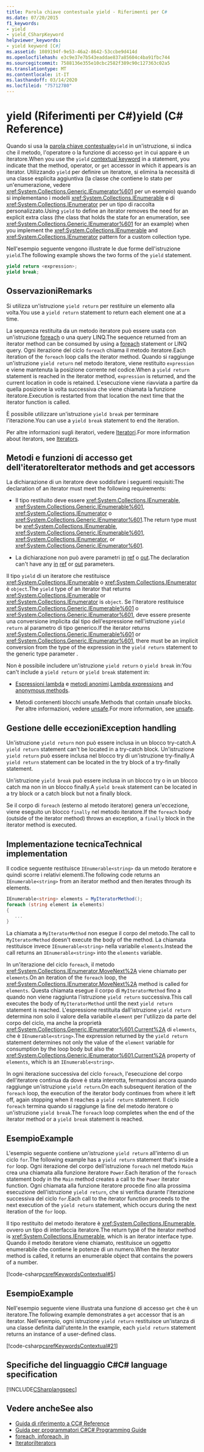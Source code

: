 ```yaml
---
title: Parola chiave contestuale yield - Riferimenti per C#
ms.date: 07/20/2015
f1_keywords:
- yield
- yield_CSharpKeyword
helpviewer_keywords:
- yield keyword [C#]
ms.assetid: 1089194f-9e53-46a2-8642-53ccbe9d414d
ms.openlocfilehash: e3c9e37e7b543eaddae837a85604c4ba91fbc744
ms.sourcegitcommit: 7588136e355e10cbc2582f389c90c127363c02a5
ms.translationtype: MT
ms.contentlocale: it-IT
ms.lasthandoff: 03/14/2020
ms.locfileid: "75712780"
---
```

# <a name="yield-c-reference"></a><span data-ttu-id="ab7fe-102">yield (Riferimenti per C#)</span><span class="sxs-lookup"><span data-stu-id="ab7fe-102">yield (C# Reference)</span></span>

<span data-ttu-id="ab7fe-103">Quando si usa la  [parola chiave contestuale](index.md#contextual-keywords)`yield` in un'istruzione, si indica che il metodo, l'operatore o la funzione di accesso `get` in cui appare è un iteratore.</span><span class="sxs-lookup"><span data-stu-id="ab7fe-103">When you use the `yield` [contextual keyword](index.md#contextual-keywords) in a statement, you indicate that the method, operator, or `get` accessor in which it appears is an iterator.</span></span> <span data-ttu-id="ab7fe-104">Utilizzando `yield` per definire un iteratore, si elimina la necessità di una classe esplicita aggiuntiva (la classe che contiene lo stato per un'enumerazione, vedere <xref:System.Collections.Generic.IEnumerator%601> per un esempio) quando si implementano i modelli <xref:System.Collections.IEnumerable> e di <xref:System.Collections.IEnumerator> per un tipo di raccolta personalizzato.</span><span class="sxs-lookup"><span data-stu-id="ab7fe-104">Using `yield` to define an iterator removes the need for an explicit extra class (the class that holds the state for an enumeration, see <xref:System.Collections.Generic.IEnumerator%601> for an example) when you implement the <xref:System.Collections.IEnumerable> and <xref:System.Collections.IEnumerator> pattern for a custom collection type.</span></span>

<span data-ttu-id="ab7fe-105">Nell'esempio seguente vengono illustrate le due forme dell'istruzione `yield`.</span><span class="sxs-lookup"><span data-stu-id="ab7fe-105">The following example shows the two forms of the `yield` statement.</span></span>

```csharp
yield return <expression>;
yield break;
```

## <a name="remarks"></a><span data-ttu-id="ab7fe-106">Osservazioni</span><span class="sxs-lookup"><span data-stu-id="ab7fe-106">Remarks</span></span>

<span data-ttu-id="ab7fe-107">Si utilizza un'istruzione `yield return` per restituire un elemento alla volta.</span><span class="sxs-lookup"><span data-stu-id="ab7fe-107">You use a `yield return` statement to return each element one at a time.</span></span>

<span data-ttu-id="ab7fe-108">La sequenza restituita da un metodo iteratore può essere usata con un'istruzione [foreach](foreach-in.md) o una query LINQ.</span><span class="sxs-lookup"><span data-stu-id="ab7fe-108">The sequence returned from an iterator method can be consumed by using a [foreach](foreach-in.md) statement or LINQ query.</span></span> <span data-ttu-id="ab7fe-109">Ogni iterazione del ciclo `foreach` chiama il metodo iteratore.</span><span class="sxs-lookup"><span data-stu-id="ab7fe-109">Each iteration of the `foreach` loop calls the iterator method.</span></span> <span data-ttu-id="ab7fe-110">Quando si raggiunge un'istruzione `yield return` nel metodo iteratore, viene restituito `expression` e viene mantenuta la posizione corrente nel codice.</span><span class="sxs-lookup"><span data-stu-id="ab7fe-110">When a `yield return` statement is reached in the iterator method, `expression` is returned, and the current location in code is retained.</span></span> <span data-ttu-id="ab7fe-111">L'esecuzione viene riavviata a partire da quella posizione la volta successiva che viene chiamata la funzione iteratore.</span><span class="sxs-lookup"><span data-stu-id="ab7fe-111">Execution is restarted from that location the next time that the iterator function is called.</span></span>

<span data-ttu-id="ab7fe-112">È possibile utilizzare un'istruzione `yield break` per terminare l'iterazione.</span><span class="sxs-lookup"><span data-stu-id="ab7fe-112">You can use a `yield break` statement to end the iteration.</span></span>

<span data-ttu-id="ab7fe-113">Per altre informazioni sugli iteratori, vedere [Iteratori](../../iterators.md).</span><span class="sxs-lookup"><span data-stu-id="ab7fe-113">For more information about iterators, see [Iterators](../../iterators.md).</span></span>

## <a name="iterator-methods-and-get-accessors"></a><span data-ttu-id="ab7fe-114">Metodi e funzioni di accesso get dell'iteratore</span><span class="sxs-lookup"><span data-stu-id="ab7fe-114">Iterator methods and get accessors</span></span>

<span data-ttu-id="ab7fe-115">La dichiarazione di un iteratore deve soddisfare i seguenti requisiti:</span><span class="sxs-lookup"><span data-stu-id="ab7fe-115">The declaration of an iterator must meet the following requirements:</span></span>

- <span data-ttu-id="ab7fe-116">Il tipo restituito deve essere <xref:System.Collections.IEnumerable>, <xref:System.Collections.Generic.IEnumerable%601>, <xref:System.Collections.IEnumerator> o <xref:System.Collections.Generic.IEnumerator%601>.</span><span class="sxs-lookup"><span data-stu-id="ab7fe-116">The return type must be <xref:System.Collections.IEnumerable>, <xref:System.Collections.Generic.IEnumerable%601>, <xref:System.Collections.IEnumerator>, or <xref:System.Collections.Generic.IEnumerator%601>.</span></span>

- <span data-ttu-id="ab7fe-117">La dichiarazione non può avere parametri [in](in-parameter-modifier.md) [ref](ref.md) o [out](out-parameter-modifier.md).</span><span class="sxs-lookup"><span data-stu-id="ab7fe-117">The declaration can't have any [in](in-parameter-modifier.md) [ref](ref.md) or [out](out-parameter-modifier.md) parameters.</span></span>

<span data-ttu-id="ab7fe-118">Il tipo `yield` di un iteratore che restituisce <xref:System.Collections.IEnumerable> o <xref:System.Collections.IEnumerator> è `object`.</span><span class="sxs-lookup"><span data-stu-id="ab7fe-118">The `yield` type of an iterator that returns <xref:System.Collections.IEnumerable> or <xref:System.Collections.IEnumerator> is `object`.</span></span>  <span data-ttu-id="ab7fe-119">Se l'iteratore restituisce <xref:System.Collections.Generic.IEnumerable%601> o <xref:System.Collections.Generic.IEnumerator%601>, deve essere presente una conversione implicita dal tipo dell'espressione nell'istruzione `yield return` al parametro di tipo generico.</span><span class="sxs-lookup"><span data-stu-id="ab7fe-119">If the iterator returns <xref:System.Collections.Generic.IEnumerable%601> or <xref:System.Collections.Generic.IEnumerator%601>, there must be an implicit conversion from the type of the expression in the `yield return` statement to the generic type parameter .</span></span>

<span data-ttu-id="ab7fe-120">Non è possibile includere un'istruzione `yield return` o `yield break` in:</span><span class="sxs-lookup"><span data-stu-id="ab7fe-120">You can't include a `yield return` or `yield break` statement in:</span></span>

- <span data-ttu-id="ab7fe-121">[Espressioni lambda](../../programming-guide/statements-expressions-operators/lambda-expressions.md) e [metodi anonimi](../operators/delegate-operator.md).</span><span class="sxs-lookup"><span data-stu-id="ab7fe-121">[Lambda expressions](../../programming-guide/statements-expressions-operators/lambda-expressions.md) and [anonymous methods](../operators/delegate-operator.md).</span></span>

- <span data-ttu-id="ab7fe-122">Metodi contenenti blocchi unsafe.</span><span class="sxs-lookup"><span data-stu-id="ab7fe-122">Methods that contain unsafe blocks.</span></span> <span data-ttu-id="ab7fe-123">Per altre informazioni, vedere [unsafe](unsafe.md).</span><span class="sxs-lookup"><span data-stu-id="ab7fe-123">For more information, see [unsafe](unsafe.md).</span></span>

## <a name="exception-handling"></a><span data-ttu-id="ab7fe-124">Gestione delle eccezioni</span><span class="sxs-lookup"><span data-stu-id="ab7fe-124">Exception handling</span></span>

<span data-ttu-id="ab7fe-125">Un'istruzione `yield return` non può essere inclusa in un blocco try-catch.</span><span class="sxs-lookup"><span data-stu-id="ab7fe-125">A `yield return` statement can't be located in a try-catch block.</span></span> <span data-ttu-id="ab7fe-126">Un'istruzione `yield return` può essere inclusa nel blocco try di un'istruzione try-finally.</span><span class="sxs-lookup"><span data-stu-id="ab7fe-126">A `yield return` statement can be located in the try block of a try-finally statement.</span></span>

<span data-ttu-id="ab7fe-127">Un'istruzione `yield break` può essere inclusa in un blocco try o in un blocco catch ma non in un blocco finally.</span><span class="sxs-lookup"><span data-stu-id="ab7fe-127">A `yield break` statement can be located in a try block or a catch block but not a finally block.</span></span>

<span data-ttu-id="ab7fe-128">Se il corpo di `foreach` (esterno al metodo iteratore) genera un'eccezione, viene eseguito un blocco `finally` nel metodo iteratore.</span><span class="sxs-lookup"><span data-stu-id="ab7fe-128">If the `foreach` body (outside of the iterator method) throws an exception, a `finally` block in the iterator method is executed.</span></span>

## <a name="technical-implementation"></a><span data-ttu-id="ab7fe-129">Implementazione tecnica</span><span class="sxs-lookup"><span data-stu-id="ab7fe-129">Technical implementation</span></span>

<span data-ttu-id="ab7fe-130">Il codice seguente restituisce `IEnumerable<string>` da un metodo iteratore e quindi scorre i relativi elementi.</span><span class="sxs-lookup"><span data-stu-id="ab7fe-130">The following code returns an `IEnumerable<string>` from an iterator method and then iterates through its elements.</span></span>

```csharp
IEnumerable<string> elements = MyIteratorMethod();
foreach (string element in elements)
{
   ...
}
```

<span data-ttu-id="ab7fe-131">La chiamata a `MyIteratorMethod` non esegue il corpo del metodo.</span><span class="sxs-lookup"><span data-stu-id="ab7fe-131">The call to `MyIteratorMethod` doesn't execute the body of the method.</span></span> <span data-ttu-id="ab7fe-132">La chiamata restituisce invece `IEnumerable<string>` nella variabile `elements`.</span><span class="sxs-lookup"><span data-stu-id="ab7fe-132">Instead the call returns an `IEnumerable<string>` into the `elements` variable.</span></span>

<span data-ttu-id="ab7fe-133">In un'iterazione del ciclo `foreach`, il metodo <xref:System.Collections.IEnumerator.MoveNext%2A> viene chiamato per `elements`.</span><span class="sxs-lookup"><span data-stu-id="ab7fe-133">On an iteration of the `foreach` loop, the <xref:System.Collections.IEnumerator.MoveNext%2A> method is called for `elements`.</span></span> <span data-ttu-id="ab7fe-134">Questa chiamata esegue il corpo di `MyIteratorMethod` fino a quando non viene raggiunta l'istruzione `yield return` successiva.</span><span class="sxs-lookup"><span data-stu-id="ab7fe-134">This call executes the body of `MyIteratorMethod` until the next `yield return` statement is reached.</span></span> <span data-ttu-id="ab7fe-135">L'espressione restituita dall'istruzione `yield return` determina non solo il valore della variabile `element` per l'utilizzo da parte del corpo del ciclo, ma anche la proprietà <xref:System.Collections.Generic.IEnumerator%601.Current%2A> di `elements`, che è `IEnumerable<string>`.</span><span class="sxs-lookup"><span data-stu-id="ab7fe-135">The expression returned by the `yield return` statement determines not only the value of the `element` variable for consumption by the loop body but also the <xref:System.Collections.Generic.IEnumerator%601.Current%2A> property of `elements`, which is an `IEnumerable<string>`.</span></span>

<span data-ttu-id="ab7fe-136">In ogni iterazione successiva del ciclo `foreach`, l'esecuzione del corpo dell'iteratore continua da dove è stata interrotta, fermandosi ancora quando raggiunge un'istruzione `yield return`.</span><span class="sxs-lookup"><span data-stu-id="ab7fe-136">On each subsequent iteration of the `foreach` loop, the execution of the iterator body continues from where it left off, again stopping when it reaches a `yield return` statement.</span></span> <span data-ttu-id="ab7fe-137">Il ciclo `foreach` termina quando si raggiunge la fine del metodo iteratore o un'istruzione `yield break`.</span><span class="sxs-lookup"><span data-stu-id="ab7fe-137">The `foreach` loop completes when the end of the iterator method or a `yield break` statement is reached.</span></span>

## <a name="example"></a><span data-ttu-id="ab7fe-138">Esempio</span><span class="sxs-lookup"><span data-stu-id="ab7fe-138">Example</span></span>

<span data-ttu-id="ab7fe-139">L'esempio seguente contiene un'istruzione `yield return` all'interno di un ciclo `for`.</span><span class="sxs-lookup"><span data-stu-id="ab7fe-139">The following example has a `yield return` statement that's inside a `for` loop.</span></span> <span data-ttu-id="ab7fe-140">Ogni iterazione del corpo dell'istruzione `foreach` nel metodo `Main` crea una chiamata alla funzione iteratore `Power`.</span><span class="sxs-lookup"><span data-stu-id="ab7fe-140">Each iteration of the `foreach` statement body in the `Main` method creates a call to the `Power` iterator function.</span></span> <span data-ttu-id="ab7fe-141">Ogni chiamata alla funzione iteratore procede fino alla prossima esecuzione dell'istruzione `yield return`, che si verifica durante l'iterazione successiva del ciclo `for`.</span><span class="sxs-lookup"><span data-stu-id="ab7fe-141">Each call to the iterator function proceeds to the next execution of the `yield return` statement, which occurs during the next iteration of the `for` loop.</span></span>

<span data-ttu-id="ab7fe-142">Il tipo restituito del metodo iteratore è <xref:System.Collections.IEnumerable>, ovvero un tipo di interfaccia iteratore.</span><span class="sxs-lookup"><span data-stu-id="ab7fe-142">The return type of the iterator method is <xref:System.Collections.IEnumerable>, which is an iterator interface type.</span></span> <span data-ttu-id="ab7fe-143">Quando il metodo iteratore viene chiamato, restituisce un oggetto enumerabile che contiene le potenze di un numero.</span><span class="sxs-lookup"><span data-stu-id="ab7fe-143">When the iterator method is called, it returns an enumerable object that contains the powers of a number.</span></span>

[!code-csharp[csrefKeywordsContextual#5](~/samples/snippets/csharp/VS_Snippets_VBCSharp/csrefKeywordsContextual/CS/csrefKeywordsContextual.cs#5)]

## <a name="example"></a><span data-ttu-id="ab7fe-144">Esempio</span><span class="sxs-lookup"><span data-stu-id="ab7fe-144">Example</span></span>

<span data-ttu-id="ab7fe-145">Nell'esempio seguente viene illustrata una funzione di accesso `get` che è un iteratore.</span><span class="sxs-lookup"><span data-stu-id="ab7fe-145">The following example demonstrates a `get` accessor that is an iterator.</span></span> <span data-ttu-id="ab7fe-146">Nell'esempio, ogni istruzione `yield return` restituisce un'istanza di una classe definita dall'utente.</span><span class="sxs-lookup"><span data-stu-id="ab7fe-146">In the example, each `yield return` statement returns an instance of a user-defined class.</span></span>

[!code-csharp[csrefKeywordsContextual#21](~/samples/snippets/csharp/VS_Snippets_VBCSharp/csrefKeywordsContextual/CS/csrefKeywordsContextual.cs#21)]

## <a name="c-language-specification"></a><span data-ttu-id="ab7fe-147">Specifiche del linguaggio C#</span><span class="sxs-lookup"><span data-stu-id="ab7fe-147">C# language specification</span></span>

[!INCLUDE[CSharplangspec](~/includes/csharplangspec-md.md)]

## <a name="see-also"></a><span data-ttu-id="ab7fe-148">Vedere anche</span><span class="sxs-lookup"><span data-stu-id="ab7fe-148">See also</span></span>

- [<span data-ttu-id="ab7fe-149">Guida di riferimento a C</span><span class="sxs-lookup"><span data-stu-id="ab7fe-149">C# Reference</span></span>](../../language-reference/index.md)
- [<span data-ttu-id="ab7fe-150">Guida per programmatori C#</span><span class="sxs-lookup"><span data-stu-id="ab7fe-150">C# Programming Guide</span></span>](../../programming-guide/index.md)
- [<span data-ttu-id="ab7fe-151">foreach, in</span><span class="sxs-lookup"><span data-stu-id="ab7fe-151">foreach, in</span></span>](foreach-in.md)
- [<span data-ttu-id="ab7fe-152">Iteratori</span><span class="sxs-lookup"><span data-stu-id="ab7fe-152">Iterators</span></span>](../../iterators.md)
